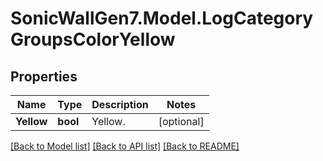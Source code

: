 # SonicWallGen7.Model.LogCategoryGroupsColorYellow

## Properties

Name | Type | Description | Notes
------------ | ------------- | ------------- | -------------
**Yellow** | **bool** | Yellow. | [optional] 

[[Back to Model list]](../README.md#documentation-for-models) [[Back to API list]](../README.md#documentation-for-api-endpoints) [[Back to README]](../README.md)

